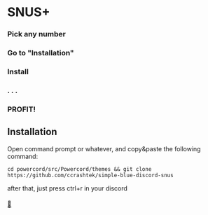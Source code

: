 # SNUS+

### Pick any number
### Go to "Installation"
### Install
### . . .
### PROFIT!

## Installation
Open command prompt or whatever, and copy&paste the following command:
```
cd powercord/src/Powercord/themes && git clone https://github.com/ccrashtek/simple-blue-discord-snus
```
after that, just press ctrl+r in your discord

#### [:black_heart:](https://youtu.be/_ygcbrBRMLY)

